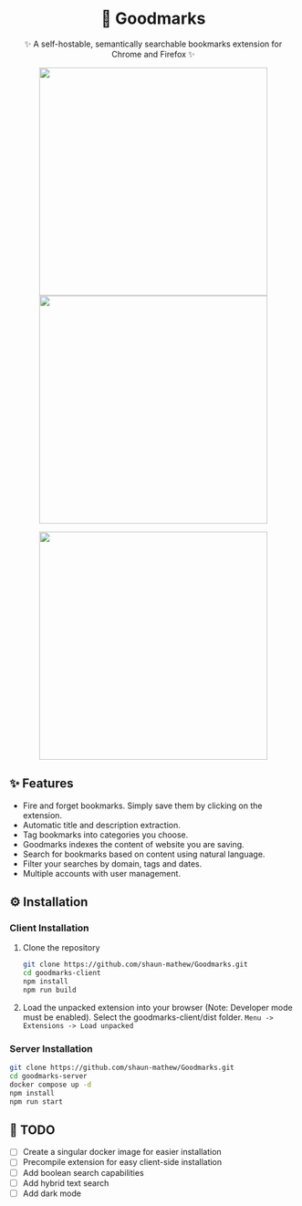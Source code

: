 <h1 align="center">📑 Goodmarks</h1>
<p align="center">✨ A self-hostable, semantically searchable bookmarks extension for Chrome and Firefox ✨</p>

<p align="center">
    <img src="https://github.com/shaun-mathew/Goodmarks/assets/16690478/6e5c6226-c3f3-4d2f-9bd0-3e7f62601db0" width="400" hspace=10>
    <img src="https://github.com/shaun-mathew/Goodmarks/assets/16690478/bc8be8d7-72a6-4d66-94e7-d6424053d032" width="400" hspace=10>
</p>
<p align="center">
    <img src="https://github.com/shaun-mathew/Goodmarks/assets/16690478/66db2871-9c1e-454c-b818-748bc1c21735" width="400" hspace=5>
</p>

## ✨ Features
- Fire and forget bookmarks. Simply save them by clicking on the extension.
- Automatic title and description extraction.
- Tag bookmarks into categories you choose.
- Goodmarks indexes the content of website you are saving.
- Search for bookmarks based on content using natural language.
- Filter your searches by domain, tags and dates.
- Multiple accounts with user management.

## ⚙️ Installation
### Client Installation
1. Clone the repository
   ```sh
   git clone https://github.com/shaun-mathew/Goodmarks.git
   cd goodmarks-client
   npm install
   npm run build
   ```
2. Load the unpacked extension into your browser (Note: Developer mode must be enabled). Select the goodmarks-client/dist folder.
   `Menu -> Extensions -> Load unpacked`
   
### Server Installation

```sh
git clone https://github.com/shaun-mathew/Goodmarks.git
cd goodmarks-server
docker compose up -d
npm install
npm run start
```

## 📄 TODO
- [ ] Create a singular docker image for easier installation
- [ ] Precompile extension for easy client-side installation
- [ ] Add boolean search capabilities
- [ ] Add hybrid text search
- [ ] Add dark mode
